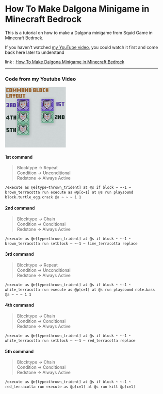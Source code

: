 # How To Make Dalgona Minigame in Minecraft Bedrock

This is a tutorial on how to make a Dalgona minigame from Squid Game in Minecraft Bedrock.

If you haven't watched [my YouTube video](https://youtu.be/fvBl5o2TpOE), you could watch it first and come back here later to understand

link : [How To Make Dalgona Minigame in Minecraft Bedrock](https://youtu.be/fvBl5o2TpOE)

---

### Code from my Youtube Video
<img src="images/Commandblock Layout.png" alt="Local Image" width="200" />

#### 1st command
>Blocktype  &rarr; Repeat\
>Condition  &rarr; Unconditional\
>Redstone   &rarr; Always Active

```plaintext
/execute as @e[type=thrown_trident] at @s if block ~ ~-1 ~ brown_terracotta run execute as @p[c=1] at @s run playsound block.turtle_egg.crack @a ~ ~ ~ 1 1
```

#### 2nd command
>Blocktype  &rarr; Chain\
>Condition  &rarr; Conditional\
>Redstone   &rarr; Always Active

```plaintext
/execute as @e[type=thrown_trident] at @s if block ~ ~-1 ~ brown_terracotta run setblock ~ ~-1 ~ lime_terracotta replace
```

#### 3rd command
>Blocktype  &rarr; Repeat\
>Condition  &rarr; Unconditional\
>Redstone   &rarr; Always Active

```plaintext
/execute as @e[type=thrown_trident] at @s if block ~ ~-1 ~ white_terracotta run execute as @p[c=1] at @s run playsound note.bass @a ~ ~ ~ 1 1
```

#### 4th command
>Blocktype  &rarr; Chain\
>Condition  &rarr; Conditional\
>Redstone   &rarr; Always Active

```plaintext
/execute as @e[type=thrown_trident] at @s if block ~ ~-1 ~ white_terracotta run setblock ~ ~-1 ~ red_terracotta replace
```

#### 5th command
>Blocktype  &rarr; Chain\
>Condition  &rarr; Conditional\
>Redstone   &rarr; Always Active

```plaintext
/execute as @e[type=thrown_trident] at @s if block ~ ~-1 ~ red_terracotta run execute as @p[c=1] at @s run kill @p[c=1]
```


